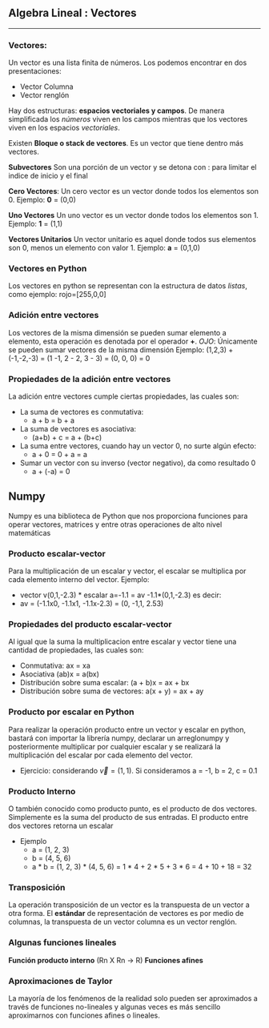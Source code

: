 ## Algebra Lineal : Vectores
---

### Vectores:
Un vector es una lista finita de números. Los podemos encontrar en dos presentaciones:
- Vector Columna
- Vector renglón

Hay dos estructuras: **espacios vectoriales y campos**. De manera simplificada los *números* viven en los campos mientras que los vectores viven en los espacios *vectoriales*.

Existen **Bloque o stack de vectores**. Es un vector que tiene dentro más vectores.

**Subvectores** Son una porción de un vector y se detona con : para limitar el indice de inicio y el final

**Cero Vectores**: Un cero vector es un vector donde todos los elementos son 0. Ejemplo: **0** = (0,0)

**Uno Vectores** Un uno vector es un vector donde todos los elementos son 1. Ejemplo: **1** = (1,1)

**Vectores Unitarios** Un vector unitario es aquel donde todos sus elementos son 0, menos un elemento con valor 1. Ejemplo: **a** = (0,1,0)

### Vectores en Python
Los vectores en python se representan con la estructura de datos *listas*, como ejemplo: rojo=[255,0,0] 

### Adición entre vectores
Los vectores de la misma dimensión se pueden sumar elemento a elemento, esta operación es denotada por el operador **+**.
*OJO*: Únicamente se pueden sumar vectores de la misma dimensión
Ejemplo:
 (1,2,3) + (-1,-2,-3) = (1 -1, 2 - 2, 3 - 3) = (0, 0, 0) = 0

### Propiedades de la adición entre vectores
La adición entre vectores cumple ciertas propiedades, las cuales son:
- La suma de vectores es conmutativa:
    - a + b = b + a
- La suma de vectores es asociativa:
    - (a+b) + c = a + (b+c)
- La suma entre vectores, cuando hay un vector 0, no surte algún efecto:
    - a + 0 = 0 + a = a
- Sumar un vector con su inverso (vector negativo), da como resultado 0
    - a + (-a) = 0 

## Numpy
Numpy es una biblioteca de Python que nos proporciona funciones para operar vectores, matrices y entre otras operaciones de alto nivel matemáticas

### Producto escalar-vector
Para la multiplicación de un escalar y vector, el escalar se multiplica por cada elemento interno del vector. Ejemplo:
- vector v(0,1,-2.3) * escalar a=-1.1 = av -1.1*(0,1,-2.3) es decir:
- av = (-1.1x0, -1.1x1, -1.1x-2.3) = (0, -1,1, 2.53)

### Propiedades del producto escalar-vector
Al igual que la suma la multiplicacion entre escalar y vector tiene una cantidad de propiedades, las cuales son:
- Conmutativa: ax = xa
- Asociativa (ab)x = a(bx)
- Distribución sobre suma escalar: (a + b)x = ax + bx 
- Distribución sobre suma de vectores: a(x + y) = ax + ay

### Producto por escalar en Python
Para realizar la operación producto entre un vector y escalar en python, bastará con importar la librería numpy, declarar un arreglonumpy y posteriormente multiplicar por cualquier escalar y se realizará la multiplicación del escalar por cada elemento del vector.

- Ejercicio:
considerando $\vec{v} = (1,1)$. Si consideramos a = -1, b = 2, c = 0.1

### Producto Interno
O también conocido como producto punto, es el producto de dos vectores.
Simplemente es la suma del producto de sus entradas. El producto entre dos vectores retorna un escalar
- Ejemplo
    - a = (1, 2, 3)
    - b = (4, 5, 6)
    - a * b = (1, 2, 3) * (4, 5, 6) = 1 * 4 + 2 * 5 + 3 * 6 = 4 + 10 + 18 = 32

### Transposición
La operación transposición de un vector es la transpuesta de un vector a otra forma. El **estándar** de representación de vectores es por medio de columnas, la transpuesta de un vector columna es un vector renglón. 

### Algunas funciones lineales
**Función producto interno** (Rn X Rn -> R)
**Funciones afines**
### Aproximaciones de Taylor
La mayoría de los fenómenos de la realidad solo pueden ser aproximados a través de funciones no-lineales y algunas veces es más sencillo aproximarnos con funciones afines o lineales. 
